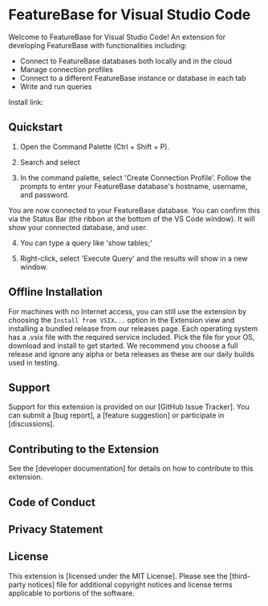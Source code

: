 # FeatureBase for Visual Studio Code

Welcome to FeatureBase for Visual Studio Code! An extension for developing FeatureBase with functionalities including:

* Connect to FeatureBase databases both locally and in the cloud
* Manage connection profiles
* Connect to a different FeatureBase instance or database in each tab
* Write and run queries

Install link: 

## Quickstart

1) Open the Command Palette (Ctrl + Shift + P).

2) Search and select 

3) In the command palette, select 'Create Connection Profile'. Follow the prompts to enter your FeatureBase database's hostname, username, and password.

You are now connected to your FeatureBase database. You can confirm this via the Status Bar (the ribbon at the bottom of the VS Code window). It will show your connected database, and user.

4) You can type a query like 'show tables;'

5) Right-click, select 'Execute Query' and the results will show in a new window.


## Offline Installation
For machines with no Internet access, you can still use the extension by choosing the
`Install from VSIX...` option in the Extension view and installing a bundled release from our releases page.
Each operating system has a .vsix file with the required service included. Pick the file for your OS, download and install to get started.
We recommend you choose a full release and ignore any alpha or beta releases as these are our daily builds used in testing.

## Support
Support for this extension is provided on our [GitHub Issue Tracker]. You can submit a [bug report], a [feature suggestion] or participate in [discussions].

## Contributing to the Extension
See the [developer documentation] for details on how to contribute to this extension.

## Code of Conduct

## Privacy Statement

## License
This extension is [licensed under the MIT License]. Please see the [third-party notices] file for additional copyright notices and license terms applicable to portions of the software.
